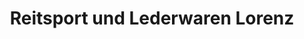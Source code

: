 ---
title: "Reitsport und Lederwaren Lorenz"
url: /bernsdorf/reitsport-und-lederwaren-lorenz/
shop: Leder
---